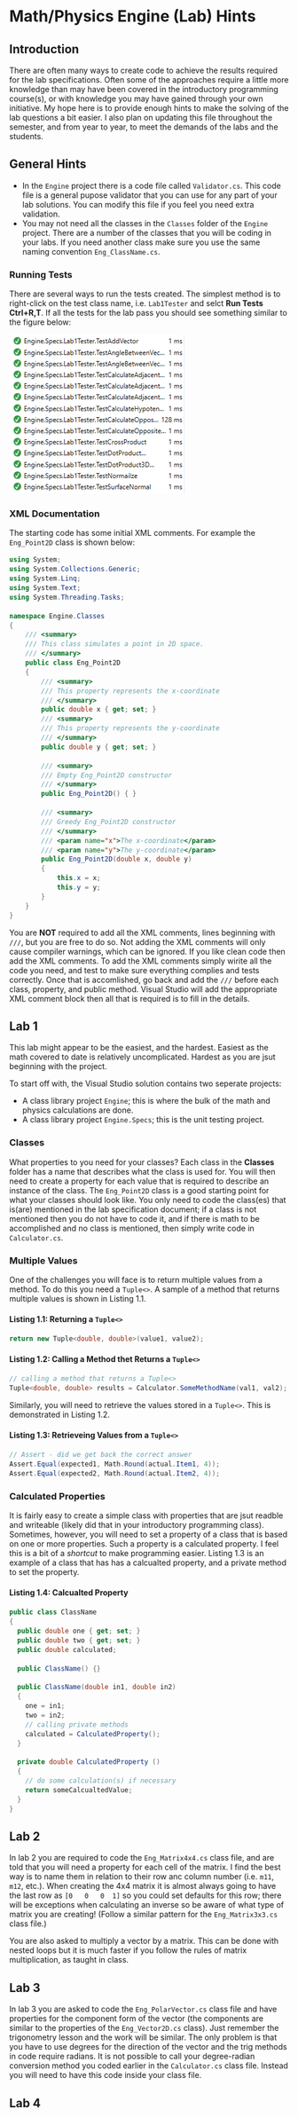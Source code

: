 # Math/Physics Engine (Lab) Hints

## Introduction
There are often many ways to create code to achieve the results required for the lab specifications. Often some of the approaches require a little more knowledge than may have been covered in the introductory programming course(s), or with knowledge you may have gained through your own initiative. My hope here is to provide enough hints to make the solving of the lab questions a bit easier. I also plan on updating this file throughout the semester, and from year to year, to meet the demands of the labs and the students.

## General Hints
* In the `Engine` project there is a code file called `Validator.cs`. This code file is a general pupose validator that you can use for any part of your lab solutions. You can modify this file if you feel you need extra validation.
* You may not need all the classes in the `Classes` folder of the `Engine` project. There are a number of the classes that you will be coding in your labs. If you need another class make sure you use the same naming convention `Eng_ClassName.cs`.

### Running Tests
There are several ways to run the tests created. The simplest method is to right-click on the test class name, i.e. `Lab1Tester` and selct **Run Tests Ctrl+R,T**. If all the tests for the lab pass you should see something similar to the figure below:

![Run all Tests](RunAllTests.png)

### XML Documentation
The starting code has some initial XML comments. For example the `Eng_Point2D` class is shown below:

```csharp
using System;
using System.Collections.Generic;
using System.Linq;
using System.Text;
using System.Threading.Tasks;

namespace Engine.Classes
{
    /// <summary>
    /// This class simulates a point in 2D space.
    /// </summary>
    public class Eng_Point2D
    {
        /// <summary>
        /// This property represents the x-coordinate
        /// </summary>
        public double x { get; set; }
        /// <summary>
        /// This property represents the y-coordinate
        /// </summary>
        public double y { get; set; }

        /// <summary>
        /// Empty Eng_Point2D constructor
        /// </summary>
        public Eng_Point2D() { }

        /// <summary>
        /// Greedy Eng_Point2D constructor
        /// </summary>
        /// <param name="x">The x-coordinate</param>
        /// <param name="y">The y-coordinate</param>
        public Eng_Point2D(double x, double y)
        {
            this.x = x;
            this.y = y;
        }
    }
}
```

You are **NOT** required to add all the XML comments, lines beginning with `///`, but you are free to do so. Not adding the XML comments will only cause compiler warnings, which can be ignored. If you like clean code then add the XML comments. To add the XML comments simply wirite all the code you need, and test to make sure everything complies and tests correctly. Once that is accomlished, go back and add the `///` before each class, property, and public method. Visual Studio will add the appropriate XML comment block then all that is required is to fill in the details.

## Lab 1
This lab might appear to be the easiest, and the hardest. Easiest as the math covered to date is relatively uncomplicated. Hardest as you are jsut beginning with the project.

To start off with, the Visual Studio solution contains two seperate projects:
* A class library project `Engine`; this is where the bulk of the math and physics calculations are done.
* A class library project `Engine.Specs`; this is the unit testing project.

### Classes
What properties to you need for your classes? Each class in the **Classes** folder has a name that describes what the class is used for. You will then need to create a property for each value that is required to describe an instance of the class. The `Eng_Point2D` class is a good starting point for what your classes should look like. You only need to code the class(es) that is(are) mentioned in the lab specification document; if a class is not mentioned then you do not have to code it, and if there is math to be accomplished and no class is mentioned, then simply write code in `Calculator.cs`.

### Multiple Values

One of the challenges you will face is to return multiple values from a method. To do this you need a `Tuple<>`. A sample of a method that returns multiple values is shown in Listing 1.1.

#### Listing 1.1: Returning a `Tuple<>`
```csharp
return new Tuple<double, double>(value1, value2);
```

#### Listing 1.2: Calling a Method thet Returns a `Tuple<>`
```csharp
// calling a method that returns a Tuple<>
Tuple<double, double> results = Calculator.SomeMethodName(val1, val2);
```

Similarly, you will need to retrieve the values stored in a `Tuple<>`. This is demonstrated in Listing 1.2.

#### Listing 1.3: Retrieveing Values from a `Tuple<>`

```csharp
// Assert - did we get back the correct answer
Assert.Equal(expected1, Math.Round(actual.Item1, 4));
Assert.Equal(expected2, Math.Round(actual.Item2, 4));
```

### Calculated Properties
It is fairly easy to create a simple class with properties that are jsut readble and writeable (likely did that in your introductory programming class). Sometimes, however, you will need to set a property of a class that is based on one or more properties. Such a property is a calculated property. I feel this is a bit of a _shortcut_ to make programming easier. Listing 1.3 is an example of a class that has has a calcualted property, and a private method to set the property.

#### Listing 1.4: Calcualted Property
```csharp
public class ClassName
{
  public double one { get; set; }
  public double two { get; set; }
  public double calculated;

  public ClassName() {}
  
  public ClassName(double in1, double in2)
  {
    one = in1;
    two = in2;
    // calling private methods
    calculated = CalculatedProperty();
  }
  
  private double CalculatedProperty ()
  {
    // do some calculation(s) if necessary
    return someCalcualtedValue;
  }
}
```

## Lab 2
In lab 2 you are required to code the `Eng_Matrix4x4.cs` class file, and are told that you will need a property for each cell of the matrix. I find the best way is to name them in relation to their row anc column number (i.e. `m11`, `m12`, etc.). When creating the 4x4 matrix it is almost always going to have the last row as `[0   0   0  1]` so you could set defaults for this row; there will be exceptions when calculating an inverse so be aware of what type of matrix you are creating! (Follow a similar pattern for the `Eng_Matrix3x3.cs` class file.)

You are also asked to multiply a vector by a matrix. This can be done with nested loops but it is much faster if you follow the rules of matrix multiplication, as taught in class.

## Lab 3
In lab 3 you are asked to code the `Eng_PolarVector.cs` class file and have properties for the component form of the vector (the components are similar to the properties of the `Eng_Vector2D.cs` class). Just remember the trigonometry lesson and the work will be similar. The only problem is that you have to use degrees for the direction of the vector and the trig methods in code require radians. It is not possible to call your degree-radian conversion method you coded earlier in the `Calculator.cs` class file. Instead you will need to have this code inside your class file.

## Lab 4
